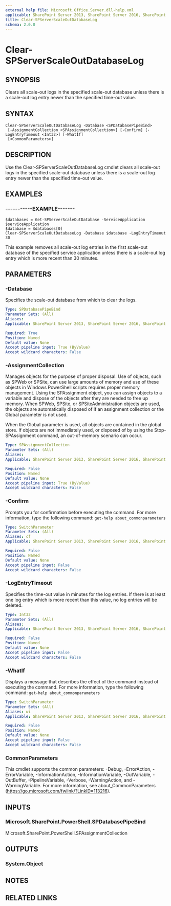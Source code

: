 ```yaml
---
external help file: Microsoft.Office.Server.dll-help.xml
applicable: SharePoint Server 2013, SharePoint Server 2016, SharePoint Server 2019
title: Clear-SPServerScaleOutDatabaseLog
schema: 2.0.0
---
```


# Clear-SPServerScaleOutDatabaseLog

## SYNOPSIS

Clears all scale-out logs in the specified scale-out database unless there is a scale-out log entry newer than the specified time-out value.


## SYNTAX

```
Clear-SPServerScaleOutDatabaseLog -Database <SPDatabasePipeBind>
 [-AssignmentCollection <SPAssignmentCollection>] [-Confirm] [-LogEntryTimeout <Int32>] [-WhatIf]
 [<CommonParameters>]
```

## DESCRIPTION

Use the Clear-SPServerScaleOutDatabaseLog cmdlet clears all scale-out logs in the specified scale-out database unless there is a scale-out log entry newer than the specified time-out value.

## EXAMPLES

### -----------EXAMPLE------- 
```
$databases = Get-SPServerScaleOutDatabase -ServiceApplication $serviceApplication
$database = $databases[0]
Clear-SPServerScaleOutDatabaseLog -Database $database -LogEntryTimeout 30
```

This example removes all scale-out log entries in the first scale-out database of the specified service application unless there is a scale-out log entry which is more recent than 30 minutes.


## PARAMETERS

### -Database

Specifies the scale-out database from which to clear the logs.

```yaml
Type: SPDatabasePipeBind
Parameter Sets: (All)
Aliases: 
Applicable: SharePoint Server 2013, SharePoint Server 2016, SharePoint Server 2019

Required: True
Position: Named
Default value: None
Accept pipeline input: True (ByValue)
Accept wildcard characters: False
```

### -AssignmentCollection

Manages objects for the purpose of proper disposal.
Use of objects, such as SPWeb or SPSite, can use large amounts of memory and use of these objects in Windows PowerShell scripts requires proper memory management.
Using the SPAssignment object, you can assign objects to a variable and dispose of the objects after they are needed to free up memory.
When SPWeb, SPSite, or SPSiteAdministration objects are used, the objects are automatically disposed of if an assignment collection or the Global parameter is not used.

When the Global parameter is used, all objects are contained in the global store.
If objects are not immediately used, or disposed of by using the Stop-SPAssignment command, an out-of-memory scenario can occur.

```yaml
Type: SPAssignmentCollection
Parameter Sets: (All)
Aliases: 
Applicable: SharePoint Server 2013, SharePoint Server 2016, SharePoint Server 2019

Required: False
Position: Named
Default value: None
Accept pipeline input: True (ByValue)
Accept wildcard characters: False
```

### -Confirm

Prompts you for confirmation before executing the command.
For more information, type the following command: `get-help about_commonparameters`

```yaml
Type: SwitchParameter
Parameter Sets: (All)
Aliases: cf
Applicable: SharePoint Server 2013, SharePoint Server 2016, SharePoint Server 2019

Required: False
Position: Named
Default value: None
Accept pipeline input: False
Accept wildcard characters: False
```

### -LogEntryTimeout

Specifies the time-out value in minutes for the log entries.
If there is at least one log entry which is more recent than this value, no log entries will be deleted.

```yaml
Type: Int32
Parameter Sets: (All)
Aliases: 
Applicable: SharePoint Server 2013, SharePoint Server 2016, SharePoint Server 2019

Required: False
Position: Named
Default value: None
Accept pipeline input: False
Accept wildcard characters: False
```

### -WhatIf

Displays a message that describes the effect of the command instead of executing the command.
For more information, type the following command: `get-help about_commonparameters`

```yaml
Type: SwitchParameter
Parameter Sets: (All)
Aliases: wi
Applicable: SharePoint Server 2013, SharePoint Server 2016, SharePoint Server 2019

Required: False
Position: Named
Default value: None
Accept pipeline input: False
Accept wildcard characters: False
```

### CommonParameters
This cmdlet supports the common parameters: -Debug, -ErrorAction, -ErrorVariable, -InformationAction, -InformationVariable, -OutVariable, -OutBuffer, -PipelineVariable, -Verbose, -WarningAction, and -WarningVariable. For more information, see about_CommonParameters (https://go.microsoft.com/fwlink/?LinkID=113216).

## INPUTS

### Microsoft.SharePoint.PowerShell.SPDatabasePipeBind
Microsoft.SharePoint.PowerShell.SPAssignmentCollection

## OUTPUTS

### System.Object

## NOTES

## RELATED LINKS

